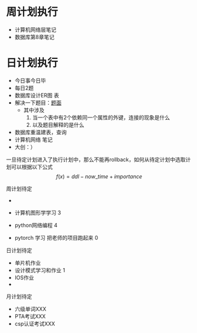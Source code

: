



# **周计划执行**

- 计算机网络层笔记
- 数据库第8章笔记

# 日计划执行

- 今日事今日毕  
- 每日2题  
- 数据库设计ER图 表
- 解决一下题目：[题面](https://leetcode-cn.com/problems/trips-and-users/)
  - 其中涉及
    1. 当一个表中有2个依赖同一个属性的外键，连接的现象是什么
    2. 以及题目解释的是什么
- 数据库重温建表，查询
- 计算机网络 笔记
- 大创：）







一旦待定计划进入了执行计划中，那么不能再rollback，如何从待定计划中选取计划可以根据以下公式
$$
f(x)  = ddl -now\_time+importance
$$








周计划待定

- 
- 计算机图形学学习                       3

- python网络编程                         4
- pytorch 学习 把老师的项目跑起来   0

日计划待定

- 单片机作业
- 设计模式学习和作业                       1
- IOS作业
- 



月计划待定

- 六级单词XXX
- PTA考试XXX
- csp认证考试XXX















